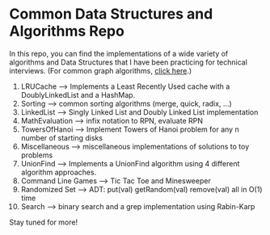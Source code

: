 # Common Data Structures and Algorithms Repo

In this repo, you can find the implementations of a wide variety of algorithms and Data Structures that I have been practicing for technical interviews.
(For common graph algorithms, [click here](https://github.com/velezjose/graph-algorithms).)

1. LRUCache –> Implements a Least Recently Used cache with a DoublyLinkedList and a HashMap.
2. Sorting –> common sorting algorithms (merge, quick, radix, ...)
3. LinkedList –> Singly Linked List and Doubly Linked List implementation
4. MathEvaluation –> infix notation to RPN, evaluate RPN
5. TowersOfHanoi –> Implement Towers of Hanoi problem for any n number of starting disks
6. Miscellaneous –> miscellaneous implementations of solutions to toy problems
7. UnionFind –> Implements a UnionFind algorithm using 4 different algorithm approaches.
8. Command Line Games –> Tic Tac Toe and Minesweeper
9. Randomized Set –> ADT: put(val) getRandom(val) remove(val) all in O(1) time
10. Search –> binary search and a grep implementation using Rabin-Karp

Stay tuned for more!
